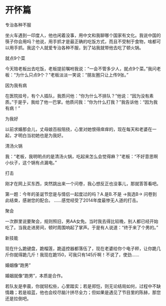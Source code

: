 # 开怀篇

专治各种不服 

坐火车遇到一印度人，他也闲着没事，用中文和我聊哪个国家有文化。我说中国的筷子你会用吗？他说，用手抓才是最正确的吃饭方式，而且不受制于食物，啥都可以用手抓。我这个人就爱专治各种不服，到了站我就带他去吃了顿火锅。 

就点9个菜 

今天陪老板出去吃饭，老板提前嘱咐我说：“一会不管多少人，就点9个菜。”我问老板：“为什么只点9个？”老板淡淡一笑说：“朋友圈只让上传9张。” 

因为我有病 

在医院挂号，有个人插队，我质问他：“你为什么不排队？”他说：“因为没有素质。”于是乎，我给了他一巴掌。他质问我：“你为什么打我？”我告诉他：“因为我有病！” 

为我好 

以前求婚那会儿，丈母娘百般阻挠，心里对她恨得痒痒的，现在每天和老婆在一起，才明白当初她也是为我好。 

清汤火锅 

我：“老板，我明明点的是清汤火锅，吃起来怎么会觉得麻？”老板：“不好意思啊小伙子，这个锅有点漏电。” 

打击 

刚才在网上买东西，突然跳出来一个问卷，我心想反正也没事儿，那就答答看吧。 

第一题：今年的圣诞节您是与情侣一起度过的吗？A.是B.不是 →我选B→ 问卷到此结束，感谢您的配合。 ……感觉经受了2014年度最惨无人道的打击。 

聚会 

一次群里说要聚会，规则照旧，男AA女免。当时我去得比较晚，别人都已经开始吃了。当我走进房间，顿时周围响起了掌声。于是有人说道：“终于来了个男的。” 

新技能 

现在什么跪键盘，跪榴莲，跪遥控器都落伍了，现在老婆给你个电子秤，让你跪几斤你就得跪几斤！我现在跪150，可我只有145斤啊！不说了，使劲…… 

婚姻像“跑男” 

婚姻就像“跑男”，本质是合作。 

若队友是李晨，你就轻松些，心里踏实；若是郑恺，则无论结局如何，过程中不缺情趣；若是祖蓝，他也会绞尽脑汁拼尽全力；但如果是遇见了节目里的陈赫，那您还是拉倒吧。